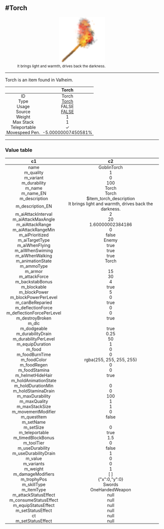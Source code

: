 <meta property="og:title" content="Torch - MoreValheim" /><meta property="og:type" content="website" /><meta property="og:image" content="/assets/torch.png" /><meta property="og:description" content="Torch is an item found in Valheim." /><meta name="theme-color" content="#546D78"><meta name="twitter:card" content="summary_large_image">
#Torch
-------------
<style>img {width:20px;}.tb {width:150px;display: block;margin-left: auto;margin-right: auto;}</style>

<style>.md-typeset table:not([class]) th:not([align]) {min-width:unset!important;}</style>
<style>td{padding:0em 0.3em!important;text-align:center!important;border-left:.05rem solid var(--md-default-fg-color--lightest)}</style>

<style>th{padding:0.1em 0.3em!important;text-align:center!important;font-weight:bold}</style>

<style>pre{text-align:right!important}</style>
<style>table tr td:first-child {border-left: 0;};</style>

<figure><img src="/assets/torch.png" class="tb" /><figcaption><small>It brings light and warmth, drives back the darkness.</small></figcaption></figure>

-------------

Torch is an item found in Valheim.

|        | Torch              |
| ----------- | ------------------------------------ |
| ID |Torch
| Type | [Torch](../../types/torch)
| Usage | FALSE<br>
| Source | [FALSE](../../item/false)
| Weight | 1 |
| Max Stack | 1 |
| Teleportable | ✓
| Movespeed Pen. | -5.00000007450581%


-------------

### Value table
|c1|c2|
|----|----|
|name|GoblinTorch|
|m_quality|1|
|m_variant|0|
|m_durability|100|
|m_name|Torch|
|m_name_EN|Torch|
|m_description|$item_torch_description|
|m_description_EN|It brings light and warmth, drives back the darkness.|
|m_aiAttackInterval|2|
|m_aiAttackMaxAngle|20|
|m_aiAttackRange|1.60000002384186|
|m_aiAttackRangeMin|0|
|m_aiPrioritized|false|
|m_aiTargetType|Enemy|
|m_aiWhenFlying|true|
|m_aiWhenSwiming|true|
|m_aiWhenWalking|true|
|m_animationState|Torch|
|m_ammoType||
|m_armor|15|
|m_attackForce|30|
|m_backstabBonus|4|
|m_blockable|true|
|m_blockPower|5|
|m_blockPowerPerLevel|0|
|m_canBeReparied|true|
|m_deflectionForce|0|
|m_deflectionForcePerLevel|0|
|m_destroyBroken|true|
|m_dlc||
|m_dodgeable|true|
|m_durabilityDrain|0.25|
|m_durabilityPerLevel|50|
|m_equipDuration|1|
|m_food|0|
|m_foodBurnTime|0|
|m_foodColor|rgba(255, 255, 255, 255)|
|m_foodRegen|0|
|m_foodStamina|0|
|m_helmetHideHair|true|
|m_holdAnimationState||
|m_holdDurationMin|0|
|m_holdStaminaDrain|0|
|m_maxDurability|100|
|m_maxQuality|1|
|m_maxStackSize|1|
|m_movementModifier|0|
|m_questItem|false|
|m_setName||
|m_setSize|0|
|m_teleportable|true|
|m_timedBlockBonus|1.5|
|m_toolTier|0|
|m_useDurability|false|
|m_useDurabilityDrain|1|
|m_value|0|
|m_variants|0|
|m_weight|1|
|m_damageModifiers|[  ]|
|m_trophyPos|{"x":0,"y":0}|
|m_skillType|Swords|
|m_itemType|OneHandedWeapon|
|m_attackStatusEffect|null|
|m_consumeStatusEffect|null|
|m_equipStatusEffect|null|
|m_setStatusEffect|null|
ct|null|
|m_setStatusEffect|null|
